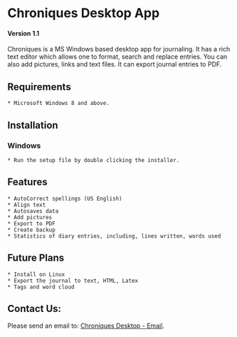 # Chroniques Desktop App

#### Version 1.1

Chroniques is a MS Windows based desktop app for journaling. It has a rich text editor which allows one to format, search and replace entries. You can also add pictures, links and text files. It can export journal entries to PDF.

## Requirements

    * Microsoft Windows 8 and above.
  
## Installation

### Windows

    * Run the setup file by double clicking the installer.

## Features

    * AutoCorrect spellings (US English)
    * Align text
    * Autosaves data
    * Add pictures
    * Export to PDF
    * Create backup
    * Statistics of diary entries, including, lines written, words used

## Future Plans

    * Install on Linux
    * Export the journal to text, HTML, Latex
    * Tags and word cloud

## Contact Us:

 Please send an email to: [Chroniques Desktop - Email](mailto:chroniquesdesktop@gmail.com).
